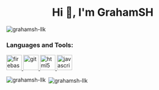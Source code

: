 <h1 align="center">Hi 👋, I'm GrahamSH</h1>
<p align="left"> <img src="https://komarev.com/ghpvc/?username=grahamsh-llk" alt="grahamsh-llk" /> </p>


<h3 align="left">Languages and Tools:</h3>
<p align="left"> <a href="https://firebase.google.com/" target="_blank"> <img src="https://www.vectorlogo.zone/logos/firebase/firebase-icon.svg" alt="firebase" width="40" height="40"/> </a> <a href="https://git-scm.com/" target="_blank"> <img src="https://www.vectorlogo.zone/logos/git-scm/git-scm-icon.svg" alt="git" width="40" height="40"/> </a> <a href="https://www.w3.org/html/" target="_blank"> <img src="https://devicons.github.io/devicon/devicon.git/icons/html5/html5-original-wordmark.svg" alt="html5" width="40" height="40"/> </a> <a href="https://developer.mozilla.org/en-US/docs/Web/JavaScript" target="_blank"> <img src="https://devicons.github.io/devicon/devicon.git/icons/javascript/javascript-original.svg" alt="javascript" width="40" height="40"/> </a> </p>

<p><img align="left" src="https://github-readme-stats.vercel.app/api/top-langs/?username=grahamsh-llk&layout=compact&show_icons=true&theme=merko&count_private=true" alt="grahamsh-llk" /></p>

<p>&nbsp;<img align="center" src="https://github-readme-stats.vercel.app/api?username=grahamsh-llk&show_icons=true&theme=merko&count_private=true" alt="grahamsh-llk" /></p>
